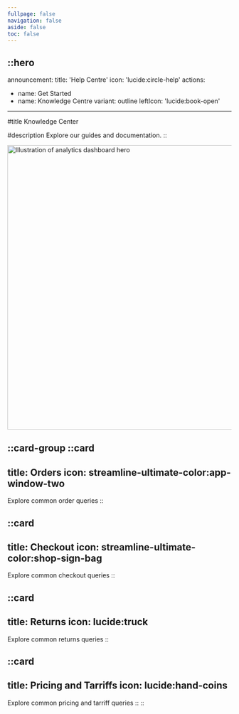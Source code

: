 ```yaml
---
fullpage: false
navigation: false
aside: false
toc: false
---
```


::hero
---
announcement:
  title: 'Help Centre'
  icon: 'lucide:circle-help'
actions:
  - name: Get Started
  - name: Knowledge Centre
    variant: outline
    leftIcon: 'lucide:book-open'
---

#title
Knowledge Center

#description
Explore our guides and documentation.
::


<!-- Hero image -->
  <div class="hidden lg:mt-0 lg:col-span-5 lg:flex">
      <img
        src="https://demo.themesberg.com/landwind/images/hero.png"
        alt="Illustration of analytics dashboard hero"
        loading="lazy"
        decoding="async"
        width="640"
        height="640"
        class="h-auto w-full"
      />
    </div>
  </div>
</section>

::card-group
  ::card
  ---
  title: Orders
  icon: streamline-ultimate-color:app-window-two
  ---
  Explore common order queries
  ::

  ::card
  ---
  title: Checkout
  icon: streamline-ultimate-color:shop-sign-bag
  ---
  Explore common checkout queries
  ::

  ::card
  ---
  title: Returns
  icon: lucide:truck
  ---
  Explore common returns queries
  ::

  ::card
  ---
  title: Pricing and Tarriffs
  icon: lucide:hand-coins
  ---
  Explore common pricing and tarriff queries
  ::
::